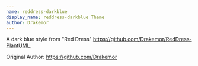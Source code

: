 ```yaml
---
name: reddress-darkblue
display_name: reddress-darkblue Theme
author: Drakemor
---
```

A dark blue style from "Red Dress" https://github.com/Drakemor/RedDress-PlantUML.

Original Author: https://github.com/Drakemor
